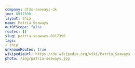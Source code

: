 ```yaml
---
company: dfds-seaways-dk
imo: 8917390
layout: ship
name: Patria Seaways
outOfScope: false
routes: []
slug: patria-seaways-8917390
tags:
- ship
unknownRoutes: true
wikipediaUrl: https://de.wikipedia.org/wiki/Patria_Seaways
photo: /img/patria-seaways.jpg
---
```

